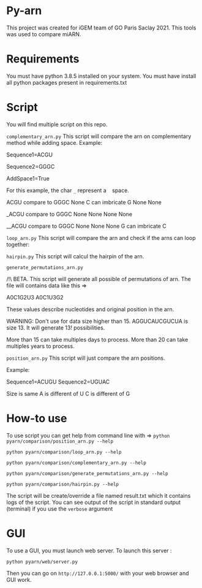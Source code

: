 # Py-arn

This project was created for iGEM team of GO Paris Saclay 2021.
This tools was used to compare miARN.


# Requirements

You must have python 3.8.5 installed on your system.
You must have install all python packages present in requirements.txt

# Script

You will find multiple script on this repo.

`complementary_arn.py`
This script will compare the arn on complementary method while adding space. Example:

Sequence1=ACGU

Sequence2=GGGC

AddSpace1=True

For this example, the char `_` represent a ` ` space.

ACGU compare to GGGC None C can imbricate G None None

_ACGU compare to GGGC None None None None

__ACGU compare to GGGC None None None G can imbricate C

`loop_arn.py`
This script will compare the arn and check if the arns can loop together:

`hairpin.py`
This script will calcul the hairpin of the arn.

`generate_permutations_arn.py`

/!\ BETA.
This script will generate all possible of permutations of arn. The file will contains data like this =>

A0C1G2U3 A0C1U3G2

These values describe nucleotides and original position in the arn.

WARNING: Don't use for data size higher than 15.
AGGUCAUCGUCUA is size 13. It will generate 13! possibilities.

More than 15 can take multiples days to process.
More than 20 can take multiples years to process.

`position_arn.py`
This script will just compare the arn positions.

Example:

Sequence1=ACUGU Sequence2=UGUAC

Size is same A is different of U C is different of G

# How-to use

To use script you can get help from command line with =>
`python pyarn/comparison/position_arn.py --help`

`python pyarn/comparison/loop_arn.py --help`

`python pyarn/comparison/complementary_arn.py --help`

`python pyarn/comparison/generate_permutations_arn.py --help`

`python pyarn/comparison/hairpin.py --help`

The script will be create/override a file named result.txt which it contains logs of the script. You can see output of
the script in standard output (terminal) if you use the `verbose` argument

# GUI

To use a GUI, you must launch web server.
To launch this server :

`python pyarn/web/server.py`

Then you can go on `http://127.0.0.1:5000/` with your web browser and GUI work.
